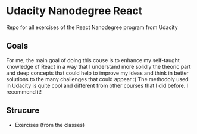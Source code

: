 # Udacity Nanodegree React

Repo for all exercises of the React Nanodegree program from Udacity

## Goals
For me, the main goal of doing this couse is to enhance my self-taught knowledge of React in a way that I understand more solidly the theoric part and deep concepts that could help to improve my ideas and think in better solutions to the many challenges that could appear :)
The methodoly used in Udacity is quite cool and different from other courses that I did before. I recommend it!

## Strucure

- Exercises (from the classes)

